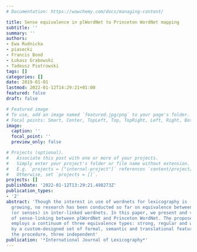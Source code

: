 ```yaml
---
# Documentation: https://wowchemy.com/docs/managing-content/

title: Sense equivalence in plWordNet to Princeton WordNet mapping
subtitle: ''
summary: ''
authors:
- Ewa Rudnicka
- piasecki
- Francis Bond
- Łukasz Grabowski
- Tadeusz Piotrowski
tags: []
categories: []
date: 2019-01-01
lastmod: 2022-01-12T14:29:21+01:00
featured: false
draft: false

# Featured image
# To use, add an image named `featured.jpg/png` to your page's folder.
# Focal points: Smart, Center, TopLeft, Top, TopRight, Left, Right, BottomLeft, Bottom, BottomRight.
image:
  caption: ''
  focal_point: ''
  preview_only: false

# Projects (optional).
#   Associate this post with one or more of your projects.
#   Simply enter your project's folder or file name without extension.
#   E.g. `projects = ["internal-project"]` references `content/project/deep-learning/index.md`.
#   Otherwise, set `projects = []`.
projects: []
publishDate: '2022-01-12T13:29:21.498273Z'
publication_types:
- '2'
abstract: 'Though the interest in use of wordnets for lexicography is (gradually)
  growing, no research has been conducted so far on equivalence between lexical units
  (or senses) in inter-linked wordnets. In this paper, we present and validate a procedure
  of sense-linking between plWordNet and Princeton WordNet. The proposed procedure
  employs a continuum of three equivalence types: strong, regular and weak, distinguished
  by a custom-designed set of formal, semantic and translational features. To validate
  the procedure, three independent'
publication: '*International Journal of Lexicography*'
---
```

